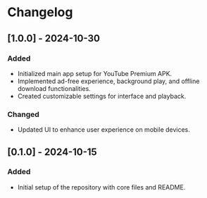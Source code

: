 # Changelog

## [1.0.0] - 2024-10-30
### Added
- Initialized main app setup for YouTube Premium APK.
- Implemented ad-free experience, background play, and offline download functionalities.
- Created customizable settings for interface and playback.

### Changed
- Updated UI to enhance user experience on mobile devices.

## [0.1.0] - 2024-10-15
### Added
- Initial setup of the repository with core files and README.
